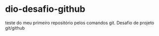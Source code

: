 # dio-desafio-github
teste do meu primeiro repositório pelos comandos git. Desafio de projeto git/github
